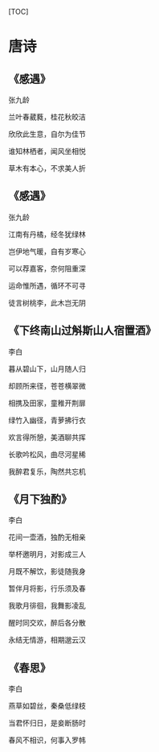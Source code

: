 [TOC]

# 唐诗



## 《感遇》

张九龄

兰叶春葳蕤，桂花秋皎洁

欣欣此生意，自尔为佳节

谁知林栖者，闻风坐相悦

草木有本心，不求美人折



## 《感遇》

张九龄

江南有丹橘，经冬犹绿林

岂伊地气暖，自有岁寒心

可以荐嘉客，奈何阻重深

运命惟所遇，循环不可寻

徒言树桃李，此木岂无阴



## 《下终南山过斛斯山人宿置酒》

李白

暮从碧山下，山月随人归

却顾所来径，苍苍横翠微

相携及田家，童稚开荆扉

绿竹入幽径，青萝拂行衣

欢言得所憩，美酒聊共挥

长歌吟松风，曲尽河星稀

我醉君复乐，陶然共忘机



## 《月下独酌》

李白

花间一壶酒，独酌无相亲

举杯邀明月，对影成三人

月既不解饮，影徒随我身

暂伴月将影，行乐须及春

我歌月徘徊，我舞影凌乱

醒时同交欢，醉后各分散

永结无情游，相期邈云汉



## 《春思》

李白

燕草如碧丝，秦桑低绿枝

当君怀归日，是妾断肠时

春风不相识，何事入罗帏



